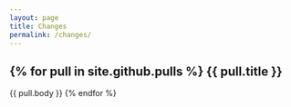 ```yaml
---
layout: page
title: Changes
permalink: /changes/
---
```

{% for pull in site.github.pulls %}
  {{ pull.title }}
------------------

  {{ pull.body }}
{% endfor %}
